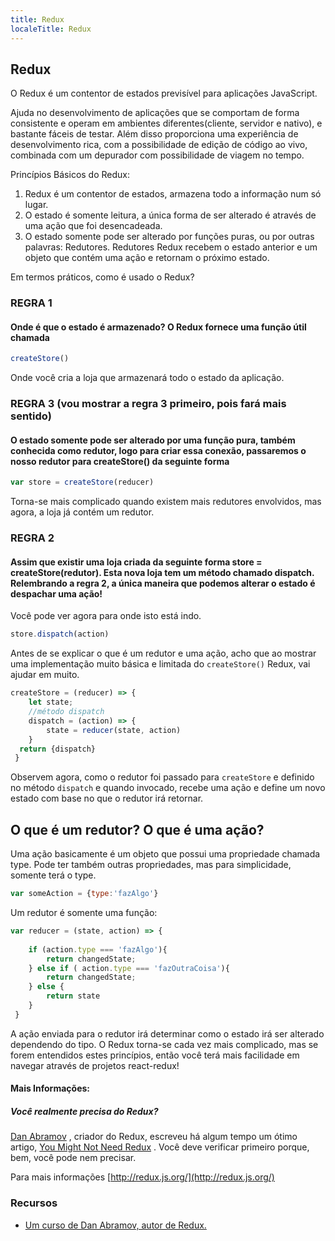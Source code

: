 ```yaml
---
title: Redux
localeTitle: Redux
---
```

## Redux

O Redux é um contentor de estados previsível para aplicações JavaScript.

Ajuda no desenvolvimento de aplicações que se comportam de forma consistente e operam em ambientes diferentes(cliente, servidor e nativo), e bastante fáceis de testar. Além disso proporciona uma experiência de desenvolvimento rica, com a possibilidade de edição de código ao vivo, combinada com um depurador com possibilidade de viagem no tempo.

Princípios Básicos do Redux:

1.  Redux é um contentor de estados, armazena todo a informação num só lugar.
2.  O estado é somente leitura, a única forma de ser alterado é através de uma ação que foi desencadeada.
3.  O estado somente pode ser alterado por funções puras, ou por outras palavras: Redutores. Redutores Redux recebem o estado anterior e um objeto que contém uma ação e retornam o próximo estado.

Em termos práticos, como é usado o Redux?

### REGRA 1

#### Onde é que o estado é armazenado? O Redux fornece uma função útil chamada

```javascript
createStore() 
```

Onde você cria a loja que armazenará todo o estado da aplicação.

### REGRA 3 (vou mostrar a regra 3 primeiro, pois fará mais sentido)
#### O estado somente pode ser alterado por uma função pura, também conhecida como redutor, logo para criar essa conexão, passaremos o nosso redutor para createStore() da seguinte forma

```javascript
var store = createStore(reducer) 
```

Torna-se mais complicado quando existem mais redutores envolvidos, mas agora, a loja já contém um redutor.

### REGRA 2

#### Assim que existir uma loja criada da seguinte forma store = createStore(redutor). Esta nova loja tem um método chamado dispatch. Relembrando a regra 2, a única maneira que podemos alterar o estado é despachar uma ação!

Você pode ver agora para onde isto está indo.

```javascript
store.dispatch(action) 
```

Antes de se explicar o que é um redutor e uma ação, acho que ao mostrar uma implementação muito básica e limitada do `createStore()` Redux, vai ajudar em muito.

```javascript
createStore = (reducer) => { 
    let state; 
    //método dispatch
    dispatch = (action) => { 
        state = reducer(state, action) 
    } 
  return {dispatch} 
 } 
```

Observem agora, como o redutor foi passado para `createStore` e definido no método `dispatch` e quando invocado, recebe uma ação e define um novo estado com base no que o redutor irá retornar.

## O que é um redutor? O que é uma ação?

Uma ação basicamente é um objeto que possui uma propriedade chamada type.  Pode ter também outras propriedades, mas para simplicidade, somente terá o type.

```javascript
var someAction = {type:'fazAlgo'} 
```

Um redutor é somente uma função:

```javascript
var reducer = (state, action) => { 
 
    if (action.type === 'fazAlgo'){ 
        return changedState; 
    } else if ( action.type === 'fazOutraCoisa'){ 
        return changedState; 
    } else { 
        return state 
    } 
 } 
```

A ação enviada para o redutor irá determinar como o estado irá ser alterado dependendo do tipo. O Redux torna-se cada vez mais complicado, mas se forem entendidos estes princípios, então você terá mais facilidade em navegar através de projetos react-redux!

#### Mais Informações:

##### Você realmente precisa do Redux?
[Dan Abramov](https://github.com/gaearon) , criador do Redux, escreveu há algum tempo um ótimo artigo, [You Might Not Need Redux](https://medium.com/@dan_abramov/you-might-not-need-redux-be46360cf367) . Você deve verificar primeiro porque, bem, você pode nem precisar.

Para mais informações [http://redux.js.org/](http://redux.js.org/)

### Recursos

*   [Um curso de Dan Abramov, autor de Redux.](https://egghead.io/courses/getting-started-with-redux)